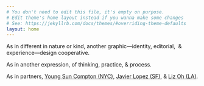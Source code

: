 ```yaml
---
# You don't need to edit this file, it's empty on purpose.
# Edit theme's home layout instead if you wanna make some changes
# See: https://jekyllrb.com/docs/themes/#overriding-theme-defaults
layout: home
---
```


As in different in nature or kind, another graphic—identity, editorial,  & experience—design cooperative.

As in another expression, of thinking, practice, & process.

As in partners, [Young Sun Compton (NYC)](#), [Javier Lopez (SF)](#), & [Liz Oh (LA)](#).
